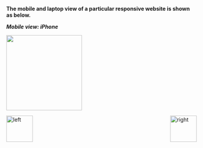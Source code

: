 

<b>The mobile and laptop view of a particular responsive website is shown as below.</b>

<b><i>Mobile view:  iPhone</i></b>


<img src="https://cloud.githubusercontent.com/assets/14101008/11172602/3ab4ae5a-8bc7-11e5-92f4-56b75a99b952.png" width="200"></img>


<img align="left" alt="left" src="https://cloud.githubusercontent.com/assets/14101008/11165526/091b197c-8acf-11e5-8ac1-3a1e5042ed78.png" width="70" height="70"></img>
<img align="right" alt="right" src="https://cloud.githubusercontent.com/assets/14101008/11165527/0a4289a2-8acf-11e5-8378-c5e3a55ab4dc.png" width="70" height="70"></img>
